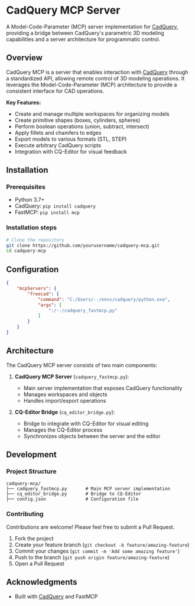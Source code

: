 # CadQuery MCP Server

A Model-Code-Parameter (MCP) server implementation for [CadQuery](https://github.com/CadQuery/cadquery), providing a bridge between CadQuery's parametric 3D modeling capabilities and a server architecture for programmatic control.


## Overview

CadQuery MCP is a server that enables interaction with [CadQuery](https://github.com/CadQuery/cadquery) through a standardized API, allowing remote control of 3D modeling operations. It leverages the Model-Code-Parameter (MCP) architecture to provide a consistent interface for CAD operations.

**Key Features:**
- Create and manage multiple workspaces for organizing models
- Create primitive shapes (boxes, cylinders, spheres)
- Perform boolean operations (union, subtract, intersect)
- Apply fillets and chamfers to edges
- Export models to various formats (STL, STEP)
- Execute arbitrary CadQuery scripts
- Integration with CQ-Editor for visual feedback

## Installation

### Prerequisites
- Python 3.7+
- CadQuery: `pip install cadquery`
- FastMCP: `pip install mcp`

### Installation steps

```bash
# Clone the repository
git clone https://github.com/yourusername/cadquery-mcp.git
cd cadquery-mcp


```

## Configuration
```json
{
    "mcpServers": {
        "freecad": {
            "command": "C:/Users/--/envs/cadquery/python.exe",
            "args": [
                ":/--/cadquery_fastmcp.py"
            ]
        }
    }
}
```




## Architecture

The CadQuery MCP server consists of two main components:

1. **CadQuery MCP Server** (`cadquery_fastmcp.py`): 
   - Main server implementation that exposes CadQuery functionality
   - Manages workspaces and objects
   - Handles import/export operations

2. **CQ-Editor Bridge** (`cq_editor_bridge.py`): 
   - Bridge to integrate with CQ-Editor for visual editing
   - Manages the CQ-Editor process
   - Synchronizes objects between the server and the editor

## Development

### Project Structure

```
cadquery-mcp/
├── cadquery_fastmcp.py       # Main MCP server implementation
├── cq_editor_bridge.py       # Bridge to CQ-Editor
├── config.json               # Configuration file
```

### Contributing

Contributions are welcome! Please feel free to submit a Pull Request.

1. Fork the project
2. Create your feature branch (`git checkout -b feature/amazing-feature`)
3. Commit your changes (`git commit -m 'Add some amazing feature'`)
4. Push to the branch (`git push origin feature/amazing-feature`)
5. Open a Pull Request



## Acknowledgments

- Built with [CadQuery](https://github.com/CadQuery/cadquery) and FastMCP